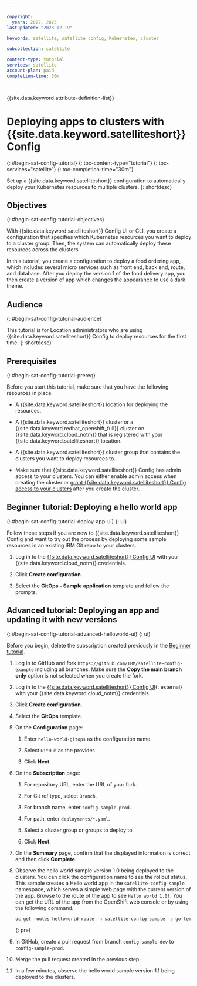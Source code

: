 ```yaml
---

copyright:
  years: 2022, 2023
lastupdated: "2023-12-19"

keywords: satellite, satellite config, Kubernetes, cluster

subcollection: satellite

content-type: tutorial
services: satellite
account-plan: paid
completion-time: 30m

---
```


{{site.data.keyword.attribute-definition-list}}


# Deploying apps to clusters with {{site.data.keyword.satelliteshort}} Config
{: #begin-sat-config-tutorial}
{: toc-content-type="tutorial"}
{: toc-services="satellite"}
{: toc-completion-time="30m"}

Set up a {{site.data.keyword.satelliteshort}} configuration to automatically deploy your Kubernetes resources to multiple clusters.
{: shortdesc}

## Objectives
{: #begin-sat-config-tutorial-objectives}

With {{site.data.keyword.satelliteshort}} Config UI or CLI, you create a configuration that specifies which Kubernetes resources you want to deploy to a cluster group. Then, the system can automatically deploy these resources across the clusters.

In this tutorial, you create a configuration to deploy a food ordering app, which includes several micro services such as front end, back end, route, and database. After you deploy the version 1 of the food delivery app, you then create a version of app which changes the appearance to use a dark theme.

## Audience
{: #begin-sat-config-tutorial-audience}

This tutorial is for Location administrators who are using {{site.data.keyword.satelliteshort}} Config to deploy resources for the first time.
{: shortdesc}

## Prerequisites
{: #begin-sat-config-tutorial-prereq}

Before you start this tutorial, make sure that you have the following resources in place.

* A {{site.data.keyword.satelliteshort}} location for deploying the resources. 

* A {{site.data.keyword.satelliteshort}} cluster or a {{site.data.keyword.redhat_openshift_full}} cluster on {{site.data.keyword.cloud_notm}} that is registered with your {{site.data.keyword.satelliteshort}} location. 

* A {{site.data.keyword.satelliteshort}} cluster group that contains the clusters you want to deploy resources to.

* Make sure that {{site.data.keyword.satelliteshort}} Config has admin access to your clusters. You can either enable admin access when creating the cluster or [grant {{site.data.keyword.satelliteshort}} Config access to your clusters](/docs/satellite?topic=satellite-setup-clusters-satconfig) after you create the cluster. 



## Beginner tutorial: Deploying a hello world app
{: #begin-sat-config-tutorial-deploy-app-ui}
{: ui}

Follow these steps if you are new to {{site.data.keyword.satelliteshort}} Config and want to try out the process by deploying some sample resources in an existing IBM Git repo to your clusters.

1. Log in to the [{{site.data.keyword.satelliteshort}} Config UI](https://cloud.ibm.com/satellite/configuration) with your {{site.data.keyword.cloud_notm}} credentials. 

1. Click **Create configuration**.

1. Select the **GitOps - Sample application** template and follow the prompts.

## Advanced tutorial: Deploying an app and updating it with new versions
{: #begin-sat-config-tutorial-advanced-helloworld-ui}
{: ui}

Before you begin, delete the subscription created previously in the [Beginner tutorial](/docs/satellite?topic=satellite-begin-sat-config-tutorial&interface=ui#begin-sat-config-tutorial-deploy-app-ui).

1. Log in to GitHub and fork `https://github.com/IBM/satellite-config-example` including all branches. Make sure the **Copy the main branch only** option is not selected when you create the fork.

2. Log in to the [{{site.data.keyword.satelliteshort}} Config UI](https://cloud.ibm.com/satellite/configuration){: external} with your {{site.data.keyword.cloud_notm}} credentials. 

3. Click **Create configuration**.

4. Select the **GitOps** template.

5. On the **Configuration** page:
  
    1. Enter `hello-world-gitops` as the configuration name
  
    2. Select `GitHub` as the provider.
  
    3. Click **Next**.
  
6. On the **Subscription** page:
  
    1. For repository URL, enter the URL of your fork.
  
    2. For Git ref type, select `Branch`.
  
    3. For branch name, enter `config-sample-prod`.
  
    4. For path, enter `deployments/*.yaml`.
  
    5. Select a cluster group or groups to deploy to.
  
    6. Click **Next**.

7. On the **Summary** page, confirm that the displayed information is correct and then click **Complete**. 

8. Observe the hello world sample version 1.0 being deployed to the clusters. You can click the configuration name to see the rollout status. This sample creates a Hello world app in the `satellite-config-sample` namespace, which serves a simple web page with the current version of the app. Browse to the route of the app to see `Hello world 1.0!`. You can get the URL of the app from the OpenShift web console or by using the following command.
    ```sh
    oc get routes helloworld-route -n satellite-config-sample -o go-template --template='http://{{.spec.host}}{{.spec.path}}{{println}}'`.
    ```
    {: pre}

9. In GitHub, create a pull request from branch `config-sample-dev` to `config-sample-prod`.
  
10. Merge the pull request created in the previous step.

11. In a few minutes, observe the hello world sample version 1.1 being deployed to the clusters.


    

